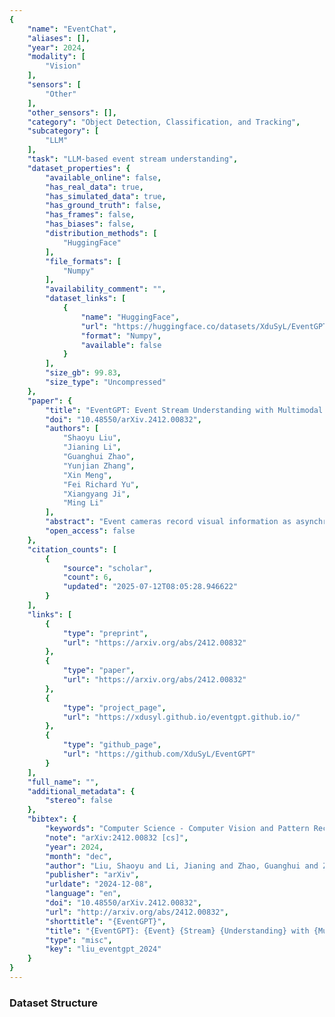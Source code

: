 ```yaml
---
{
    "name": "EventChat",
    "aliases": [],
    "year": 2024,
    "modality": [
        "Vision"
    ],
    "sensors": [
        "Other"
    ],
    "other_sensors": [],
    "category": "Object Detection, Classification, and Tracking",
    "subcategory": [
        "LLM"
    ],
    "task": "LLM-based event stream understanding",
    "dataset_properties": {
        "available_online": false,
        "has_real_data": true,
        "has_simulated_data": true,
        "has_ground_truth": false,
        "has_frames": false,
        "has_biases": false,
        "distribution_methods": [
            "HuggingFace"
        ],
        "file_formats": [
            "Numpy"
        ],
        "availability_comment": "",
        "dataset_links": [
            {
                "name": "HuggingFace",
                "url": "https://huggingface.co/datasets/XduSyL/EventGPT-datasets/tree/main",
                "format": "Numpy",
                "available": false
            }
        ],
        "size_gb": 99.83,
        "size_type": "Uncompressed"
    },
    "paper": {
        "title": "EventGPT: Event Stream Understanding with Multimodal Large Language Models",
        "doi": "10.48550/arXiv.2412.00832",
        "authors": [
            "Shaoyu Liu",
            "Jianing Li",
            "Guanghui Zhao",
            "Yunjian Zhang",
            "Xin Meng",
            "Fei Richard Yu",
            "Xiangyang Ji",
            "Ming Li"
        ],
        "abstract": "Event cameras record visual information as asynchronous pixel change streams, excelling at scene perception under unsatisfactory lighting or high-dynamic conditions. Existing multimodal large language models (MLLMs) concentrate on natural RGB images, failing in scenarios where event data fits better. In this paper, we introduce EventGPT, the first MLLM for event stream understanding, to the best of our knowledge, marking a pioneering attempt to integrate large language models (LLMs) with event stream comprehension. To mitigate the huge domain gaps, we develop a three-stage optimization paradigm to gradually equip a pre-trained LLM with the capability of understanding event-based scenes. Our EventGPT comprises an event encoder, followed by a spatio-temporal aggregator, a linear projector, an event-language adapter, and an LLM. Firstly, RGB image-text pairs generated by GPT are leveraged to warm up the linear projector, referring to LLaVA, as the gap between natural image and language modalities is relatively smaller. Secondly, we construct a synthetic yet large dataset, N-ImageNet-Chat, consisting of event frames and corresponding texts to enable the use of the spatio-temporal aggregator and to train the event-language adapter, thereby aligning event features more closely with the language space. Finally, we gather an instruction dataset, Event-Chat, which contains extensive real-world data to fine-tune the entire model, further enhancing its generalization ability. We construct a comprehensive benchmark, and experiments show that EventGPT surpasses previous state-of-the-art MLLMs in generation quality, descriptive accuracy, and reasoning capability.",
        "open_access": false
    },
    "citation_counts": [
        {
            "source": "scholar",
            "count": 6,
            "updated": "2025-07-12T08:05:28.946622"
        }
    ],
    "links": [
        {
            "type": "preprint",
            "url": "https://arxiv.org/abs/2412.00832"
        },
        {
            "type": "paper",
            "url": "https://arxiv.org/abs/2412.00832"
        },
        {
            "type": "project_page",
            "url": "https://xdusyl.github.io/eventgpt.github.io/"
        },
        {
            "type": "github_page",
            "url": "https://github.com/XduSyL/EventGPT"
        }
    ],
    "full_name": "",
    "additional_metadata": {
        "stereo": false
    },
    "bibtex": {
        "keywords": "Computer Science - Computer Vision and Pattern Recognition",
        "note": "arXiv:2412.00832 [cs]",
        "year": 2024,
        "month": "dec",
        "author": "Liu, Shaoyu and Li, Jianing and Zhao, Guanghui and Zhang, Yunjian and Meng, Xin and Yu, Fei Richard and Ji, Xiangyang and Li, Ming",
        "publisher": "arXiv",
        "urldate": "2024-12-08",
        "language": "en",
        "doi": "10.48550/arXiv.2412.00832",
        "url": "http://arxiv.org/abs/2412.00832",
        "shorttitle": "{EventGPT}",
        "title": "{EventGPT}: {Event} {Stream} {Understanding} with {Multimodal} {Large} {Language} {Models}",
        "type": "misc",
        "key": "liu_eventgpt_2024"
    }
}
---
```


### Dataset Structure
